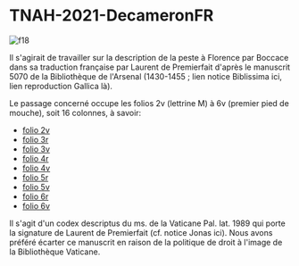 # TNAH-2021-DecameronFR
![f18](https://gallica.bnf.fr/iiif/ark:/12148/btv1b7100018t/f18/707,1708,1457,822/max/0/default.jpg)

Il s'agirait de travailler sur la description de la peste à Florence par Boccace dans sa traduction française par Laurent de Premierfait d'après le manuscrit 5070 de la Bibliothèque de l'Arsenal (1430-1455 ; lien notice Biblissima ici, lien reproduction Gallica là).

Le passage concerné occupe les folios 2v (lettrine M) à 6v (premier pied de mouche), soit 16 colonnes, à savoir:
- [folio 2v](https://gallica.bnf.fr/view3if/ga/ark:/12148/btv1b7100018t/f18)
- [folio 3r](https://gallica.bnf.fr/view3if/ga/ark:/12148/btv1b7100018t/f19)
- [folio 3v](https://gallica.bnf.fr/view3if/ga/ark:/12148/btv1b7100018t/f20)
- [folio 4r](https://gallica.bnf.fr/view3if/ga/ark:/12148/btv1b7100018t/f21)
- [folio 4v](https://gallica.bnf.fr/view3if/ga/ark:/12148/btv1b7100018t/f22)
- [folio 5r](https://gallica.bnf.fr/view3if/ga/ark:/12148/btv1b7100018t/f23)
- [folio 5v](https://gallica.bnf.fr/view3if/ga/ark:/12148/btv1b7100018t/f24)
- [folio 6r](https://gallica.bnf.fr/view3if/ga/ark:/12148/btv1b7100018t/f25)
- [folio 6v](https://gallica.bnf.fr/view3if/ga/ark:/12148/btv1b7100018t/f26)


Il s'agit d'un codex descriptus du ms. de la Vaticane Pal. lat. 1989 qui porte la signature de Laurent de Premierfait (cf. notice Jonas ici). Nous avons préféré écarter ce manuscrit en raison de la politique de droit à l'image de la Bibliothèque Vaticane.